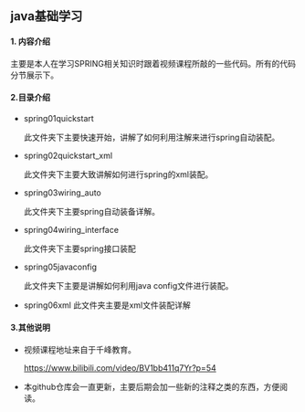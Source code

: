 ## java基础学习
#### 1. 内容介绍

主要是本人在学习SPRING相关知识时跟着视频课程所敲的一些代码。所有的代码分节展示下。

#### 2.目录介绍

- spring01quickstart

  此文件夹下主要快速开始，讲解了如何利用注解来进行spring自动装配。

- spring02quickstart_xml

  此文件夹下主要大致讲解如何进行spring的xml装配。

- spring03wiring_auto

  此文件夹下主要spring自动装备详解。

- spring04wiring_interface

  此文件夹下主要spring接口装配
  
- spring05javaconfig

  此文件夹下主要是讲解如何利用java config文件进行装配。

- spring06xml
  此文件夹主要是xml文件装配详解

#### 3.其他说明

- 视频课程地址来自于千峰教育。

  https://www.bilibili.com/video/BV1bb411q7Yr?p=54

- 本github仓库会一直更新，主要后期会加一些新的注释之类的东西，方便阅读。